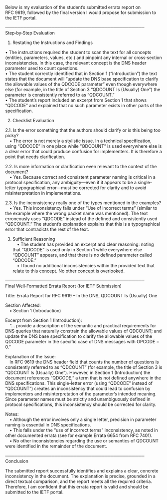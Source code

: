 Below is my evaluation of the student’s submitted errata report on RFC 9619, followed by the final version I would propose for submission to the IETF portal.

─────────────────────────────────────────────  
Step‑by‑Step Evaluation

1. Restating the Instructions and Findings

• The instructions required the student to scan the text for all concepts (entities, parameters, values, etc.) and pinpoint any internal or cross‐section inconsistencies. In this case, the relevant concept is the DNS header parameter used to count questions.  
• The student correctly identified that in Section 1 (“Introduction”) the text states that the document will “update the DNS base specification to clarify the allowable values of the QDCODE parameter” even though everywhere else (for example, in the title of Section 3 “QDCOUNT Is (Usually) One”) the parameter is consistently referred to as “QDCOUNT.”  
• The student’s report included an excerpt from Section 1 that shows “QDCODE” and explained that no such parameter exists in other parts of the specification.

2. Checklist Evaluation

2.1. Is the error something that the authors should clarify or is this being too picky?  
 • The error is not merely a stylistic issue. In a technical specification, using “QDCODE” in one place while “QDCOUNT” is used everywhere else is a clear error that could produce confusion for implementers. It is therefore a point that needs clarification.

2.2. Is more information or clarification even relevant to the context of the document?  
 • Yes. Because correct and consistent parameter naming is critical in a protocol specification, any ambiguity—even if it appears to be a single-letter typographical error—must be corrected for clarity and to avoid misinterpretation in implementations.

2.3. Is the inconsistency really one of the types mentioned in the examples?  
 • Yes. This inconsistency falls under “Use of incorrect terms” (similar to the example where the wrong packet name was mentioned). The text erroneously uses “QDCODE” instead of the defined and consistently used “QDCOUNT.” The student’s explanation explains that this is a typographical error that contradicts the rest of the text.

3. Sufficient Reasoning  
 • The student has provided an excerpt and clear reasoning: noting that “QDCODE” is used only in Section 1 while everywhere else “QDCOUNT” appears, and that there is no defined parameter called “QDCODE.”  
 • I found no additional inconsistencies within the provided text that relate to this concept. No other concept is overlooked.

─────────────────────────────────────────────  
Final Well‑Formatted Errata Report (for IETF Submission)

Title: Errata Report for RFC 9619 – In the DNS, QDCOUNT Is (Usually) One

Section Affected:  
 • Section 1 (Introduction)

Excerpt from Section 1 (Introduction):  
 “… provide a description of the semantic and practical requirements for DNS queries that naturally constrain the allowable values of QDCOUNT; and update the DNS base specification to clarify the allowable values of the QDCODE parameter in the specific case of DNS messages with OPCODE = 0.”

Explanation of the Issue:  
 In RFC 9619 the DNS header field that counts the number of questions is consistently referred to as “QDCOUNT” (for example, the title of Section 3 is “QDCOUNT Is (Usually) One”). However, in Section 1 (Introduction) the document references “QDCODE,” a term that is not defined anywhere in the DNS specifications. This single-letter error (using “QDCODE” instead of “QDCOUNT”) creates an inconsistency that could lead to confusion by implementers and misinterpretation of the parameter’s intended meaning. Since parameter names must be strictly and unambiguously defined in protocol specifications, this inconsistency should be corrected for clarity.

Notes:  
 • Although the error involves only a single letter, precision in parameter naming is essential in DNS specifications.  
 • This falls under the “use of incorrect terms” inconsistency, as noted in other documented errata (see for example Errata 6654 from RFC 7401).  
 • No other inconsistencies regarding the use or semantics of QDCOUNT were identified in the remainder of the document.

─────────────────────────────────────────────  
Conclusion

The submitted report successfully identifies and explains a clear, concrete inconsistency in the document. The explanation is precise, grounded in a direct textual comparison, and the report meets all the required criteria. Therefore, I am confident that this errata report is valid and should be submitted to the IETF portal.

